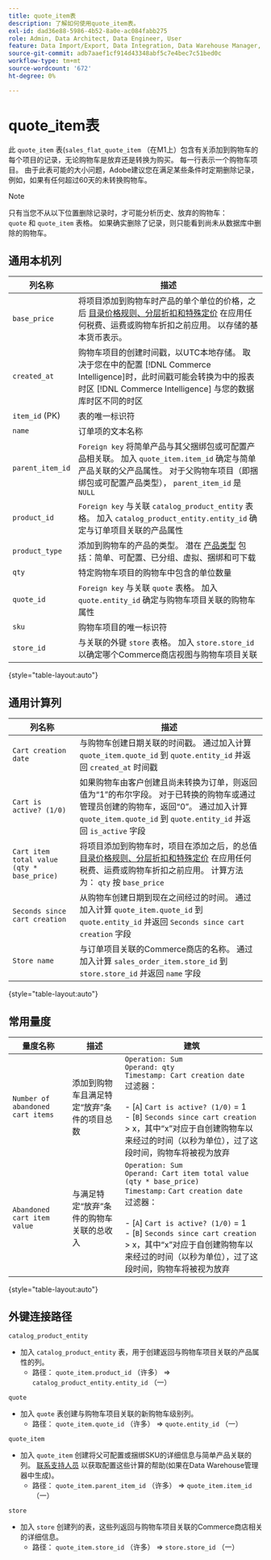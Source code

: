 ```yaml
---
title: quote_item表
description: 了解如何使用quote_item表。
exl-id: dad36e88-5986-4b52-8a0e-ac084fabb275
role: Admin, Data Architect, Data Engineer, User
feature: Data Import/Export, Data Integration, Data Warehouse Manager, Commerce Tables
source-git-commit: adb7aaef1cf914d43348abf5c7e4bec7c51bed0c
workflow-type: tm+mt
source-wordcount: '672'
ht-degree: 0%

---
```


# quote_item表

此 `quote_item` 表(`sales_flat_quote_item` （在M1上）包含有关添加到购物车的每个项目的记录，无论购物车是放弃还是转换为购买。 每一行表示一个购物车项目。 由于此表可能的大小问题，Adobe建议您在满足某些条件时定期删除记录，例如，如果有任何超过60天的未转换购物车。

>[!NOTE]
>
>只有当您不从以下位置删除记录时，才可能分析历史、放弃的购物车： `quote` 和 `quote_item` 表格。 如果确实删除了记录，则只能看到尚未从数据库中删除的购物车。

## 通用本机列

| **列名称** | **描述** |
|---|---|
| `base_price` | 将项目添加到购物车时产品的单个单位的价格，之后 [目录价格规则、分层折扣和特殊定价](https://experienceleague.adobe.com/docs/commerce-admin/catalog/products/pricing/pricing-advanced.html) 在应用任何税费、运费或购物车折扣之前应用。 以存储的基本货币表示。 |
| `created_at` | 购物车项目的创建时间戳，以UTC本地存储。 取决于您在中的配置 [!DNL Commerce Intelligence]时，此时间戳可能会转换为中的报表时区 [!DNL Commerce Intelligence] 与您的数据库时区不同的时区 |
| `item_id` (PK) | 表的唯一标识符 |
| `name` | 订单项的文本名称 |
| `parent_item_id` | `Foreign key` 将简单产品与其父捆绑包或可配置产品相关联。 加入 `quote_item.item_id` 确定与简单产品关联的父产品属性。 对于父购物车项目（即捆绑包或可配置产品类型）， `parent_item_id` 是 `NULL` |
| `product_id` | `Foreign key` 与关联 `catalog_product_entity` 表格。 加入 `catalog_product_entity.entity_id` 确定与订单项目关联的产品属性 |
| `product_type` | 添加到购物车的产品的类型。 潜在 [产品类型](https://experienceleague.adobe.com/docs/commerce-admin/catalog/products/product-create.html#product-types) 包括：简单、可配置、已分组、虚拟、捆绑和可下载 |
| `qty` | 特定购物车项目的购物车中包含的单位数量 |
| `quote_id` | `Foreign key` 与关联 `quote` 表格。 加入 `quote.entity_id` 确定与购物车项目关联的购物车属性 |
| `sku` | 购物车项目的唯一标识符 |
| `store_id` | 与关联的外键 `store` 表格。 加入 `store.store_id` 以确定哪个Commerce商店视图与购物车项目关联 |

{style="table-layout:auto"}

## 通用计算列

| **列名称** | **描述** |
|---|---|
| `Cart creation date` | 与购物车创建日期关联的时间戳。 通过加入计算 `quote_item.quote_id` 到 `quote.entity_id` 并返回 `created_at` 时间戳 |
| `Cart is active? (1/0)` | 如果购物车由客户创建且尚未转换为订单，则返回值为“1”的布尔字段。 对于已转换的购物车或通过管理员创建的购物车，返回“0”。 通过加入计算 `quote_item.quote_id` 到 `quote.entity_id` 并返回 `is_active` 字段 |
| `Cart item total value (qty * base_price)` | 将项目添加到购物车时，项目在添加之后，的总值 [目录价格规则、分层折扣和特殊定价](https://experienceleague.adobe.com/docs/commerce-admin/catalog/products/pricing/pricing-advanced.html) 在应用任何税费、运费或购物车折扣之前应用。 计算方法为： `qty` 按 `base_price` |
| `Seconds since cart creation` | 从购物车创建日期到现在之间经过的时间。 通过加入计算 `quote_item.quote_id` 到 `quote.entity_id` 并返回 `Seconds since cart creation` 字段 |
| `Store name` | 与订单项目关联的Commerce商店的名称。 通过加入计算 `sales_order_item.store_id` 到 `store.store_id` 并返回 `name` 字段 |

{style="table-layout:auto"}

## 常用量度

| **量度名称** | **描述** | **建筑** |
|---|---|---|
| `Number of abandoned cart items` | 添加到购物车且满足特定“放弃”条件的项目总数 | `Operation: Sum`<br/>`Operand: qty`<br/>`Timestamp: Cart creation date`<br>过滤器：<br><br>- \[`A`\] `Cart is active? (1/0)` = 1<br>- \[`B`\] `Seconds since cart creation` > x，其中“x”对应于自创建购物车以来经过的时间（以秒为单位），过了这段时间，购物车将被视为放弃 |
| `Abandoned cart item value` | 与满足特定“放弃”条件的购物车关联的总收入 | `Operation: Sum`<br>`Operand: Cart item total value (qty * base_price)`<br>`Timestamp:` `Cart creation date`<br>过滤器：<br><br>- \[`A`\] `Cart is active? (1/0)` = 1<br>- \[`B`\] `Seconds since cart creation` > x，其中“x”对应于自创建购物车以来经过的时间（以秒为单位），过了这段时间，购物车将被视为放弃 |

{style="table-layout:auto"}

## 外键连接路径

`catalog_product_entity`

* 加入 `catalog_product_entity` 表，用于创建返回与购物车项目关联的产品属性的列。
   * 路径： `quote_item.product_id` （许多） => `catalog_product_entity.entity_id` （一）

`quote`

* 加入 `quote` 表创建与购物车项目关联的新购物车级别列。
   * 路径： `quote_item.quote_id` （许多） => `quote.entity_id` （一）

`quote_item`

* 加入 `quote_item` 创建将父可配置或捆绑SKU的详细信息与简单产品关联的列。 [联系支持人员](https://experienceleague.adobe.com/docs/commerce-knowledge-base/kb/troubleshooting/miscellaneous/mbi-service-policies.html) 以获取配置这些计算的帮助(如果在Data Warehouse管理器中生成)。
   * 路径： `quote_item.parent_item_id` （许多） => `quote_item.item_id` （一）

`store`

* 加入 `store` 创建列的表，这些列返回与购物车项目关联的Commerce商店相关的详细信息。
   * 路径： `quote_item.store_id` （许多） => `store.store_id` （一）
